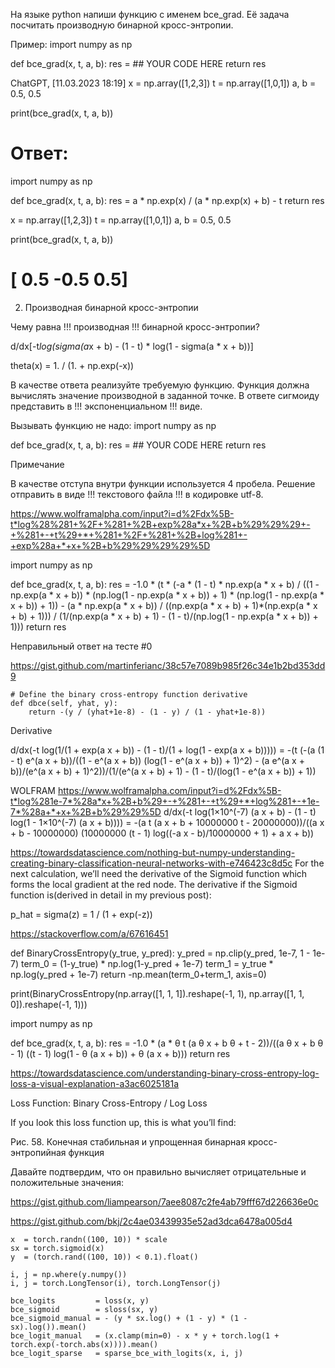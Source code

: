 На языке python напиши функцию с именем bce_grad. Её задача посчитать производную бинарной кросс-энтропии.

Пример:
import numpy as np

def bce_grad(x, t, a, b):
    res = ## YOUR CODE HERE
    return res

ChatGPT, [11.03.2023 18:19]
x = np.array([1,2,3])
t = np.array([1,0,1])
a, b = 0.5, 0.5

print(bce_grad(x, t, a, b))

# Ответ:
import numpy as np

def bce_grad(x, t, a, b):
    res = a * np.exp(x) / (a * np.exp(x) + b) - t
    return res

x = np.array([1,2,3])
t = np.array([1,0,1])
a, b = 0.5, 0.5

print(bce_grad(x, t, a, b))
# [ 0.5  -0.5   0.5]


2. Производная бинарной кросс-энтропии

Чему равна !!! производная !!! бинарной кросс-энтропии? 

d/dx[-t*log(sigma(a*x + b) - (1 - t) * log(1 - sigma(a * x + b))]

theta(x) = 1. / (1. + np.exp(-x))

В качестве ответа реализуйте требуемую функцию.
Функция должна вычислять значение производной в заданной точке.
В ответе сигмоиду представить в !!! экспоненциальном !!! виде.

Вызывать функцию не надо:
import numpy as np

def bce_grad(x, t, a, b):
    res = ## YOUR CODE HERE
    return res


Примечание

В качестве отступа внутри функции используется 4 пробела.
Решение отправить в виде !!! текстового файла !!! в кодировке utf-8.

https://www.wolframalpha.com/input?i=d%2Fdx%5B-t*log%28%281+%2F+%281+%2B+exp%28a*x+%2B+b%29%29%29+-+%281+-+t%29+*+%281+%2F+%281+%2B+log%281+-+exp%28a+*+x+%2B+b%29%29%29%29%5D

import numpy as np

def bce_grad(x, t, a, b):
    res = -1.0 * (t * (-a * (1 - t) * np.exp(a * x + b) / ((1 - np.exp(a * x + b)) * (np.log(1 - np.exp(a * x + b)) + 1) * (np.log(1 - np.exp(a * x + b)) + 1)) - (a * np.exp(a * x + b)) / ((np.exp(a * x + b) + 1)*(np.exp(a * x + b) + 1))) / (1/(np.exp(a * x + b) + 1) - (1 - t)/(np.log(1 - np.exp(a * x + b)) + 1)))
    return res


Неправильный ответ на тесте #0
	
https://gist.github.com/martinferianc/38c57e7089b985f26c34e1b2bd353dd9

    # Define the binary cross-entropy function derivative
    def dbce(self, yhat, y):
        return -(y / (yhat+1e-8) - (1 - y) / (1 - yhat+1e-8))


		
	
Derivative

d/dx(-t log(1/(1 + exp(a x + b)) - (1 - t)/(1 + log(1 - exp(a x + b))))) = -(t (-(a (1 - t) e^(a x + b))/((1 - e^(a x + b)) (log(1 - e^(a x + b)) + 1)^2) - (a e^(a x + b))/(e^(a x + b) + 1)^2))/(1/(e^(a x + b) + 1) - (1 - t)/(log(1 - e^(a x + b)) + 1))
	
	
	
WOLFRAM https://www.wolframalpha.com/input?i=d%2Fdx%5B-t*log%281e-7*%28a*x+%2B+b%29+-+%281+-+t%29+*+log%281+-+1e-7*%28a+*+x+%2B+b%29%29%5D
d/dx(-t log(1×10^(-7) (a x + b) - (1 - t) log(1 - 1×10^(-7) (a x + b)))) = -(a t (a x + b + 10000000 t - 20000000))/((a x + b - 10000000) (10000000 (t - 1) log((-a x - b)/10000000 + 1) + a x + b))
	
https://towardsdatascience.com/nothing-but-numpy-understanding-creating-binary-classification-neural-networks-with-e746423c8d5c
For the next calculation, we’ll need the derivative of the Sigmoid function which forms the local gradient at the red node. The derivative if the Sigmoid function is(derived in detail in my previous post):

p_hat = sigma(z) = 1 / (1 + exp(-z))
	
	
https://stackoverflow.com/a/67616451

def BinaryCrossEntropy(y_true, y_pred):
    y_pred = np.clip(y_pred, 1e-7, 1 - 1e-7)
    term_0 = (1-y_true) * np.log(1-y_pred + 1e-7)
    term_1 = y_true * np.log(y_pred + 1e-7)
    return -np.mean(term_0+term_1, axis=0)

print(BinaryCrossEntropy(np.array([1, 1, 1]).reshape(-1, 1), 
                         np.array([1, 1, 0]).reshape(-1, 1)))


import numpy as np

def bce_grad(x, t, a, b):
    res = -1.0 * (a *  θ t (a θ x + b θ + t - 2))/((a θ x + b θ - 1) ((t - 1) log(1 - θ (a x + b)) + θ (a x + b)))
    return res
	
	

	
	
https://towardsdatascience.com/understanding-binary-cross-entropy-log-loss-a-visual-explanation-a3ac6025181a

Loss Function: Binary Cross-Entropy / Log Loss

If you look this loss function up, this is what you’ll find:
	
Рис. 58. Конечная стабильная и упрощенная бинарная кросс-энтропийная функция

Давайте подтвердим, что он правильно вычисляет отрицательные и положительные значения:



https://gist.github.com/liampearson/7aee8087c2fe4ab79fff67d226636e0c

https://gist.github.com/bkj/2c4ae03439935e52ad3dca6478a005d4

    x  = torch.randn((100, 10)) * scale
    sx = torch.sigmoid(x)
    y  = (torch.rand((100, 10)) < 0.1).float()
    
    i, j = np.where(y.numpy())
    i, j = torch.LongTensor(i), torch.LongTensor(j)
    
    bce_logits         = loss(x, y)
    bce_sigmoid        = sloss(sx, y)
    bce_sigmoid_manual = - (y * sx.log() + (1 - y) * (1 - sx).log()).mean()
    bce_logit_manual   = (x.clamp(min=0) - x * y + torch.log(1 + torch.exp(-torch.abs(x)))).mean()
    bce_logit_sparse   = sparse_bce_with_logits(x, i, j)
    